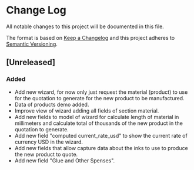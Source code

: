 # Change Log
All notable changes to this project will be documented in this file.

The format is based on [Keep a Changelog](http://keepachangelog.com/)
and this project adheres to [Semantic Versioning](http://semver.org/).

## [Unreleased]
### Added
- Add new wizard, for now only just request the material (product) to use for the quotation to generate for the new product to be manufactured.
- Data of products demo added.
- Improve view of wizard adding all fields of section material.
- Add new fields to model of wizard for calculate length of material in millimeters and calculate total of thousands of the new product in the quotation to generate.
- Add new field "computed current_rate_usd" to show the current rate of currency USD in the wizard.
- Add new fields that allow capture data about the inks to use to produce the new product to quote.
- Add new field "Glue and Other Spenses".
